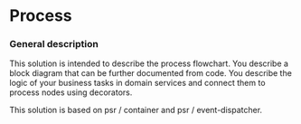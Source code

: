 # Process
### General description
This solution is intended to describe the process flowchart.
You describe a block diagram that can be further documented from code.
You describe the logic of your business tasks in domain services and connect them to process nodes using decorators.

This solution is based on psr / container and psr / event-dispatcher.

